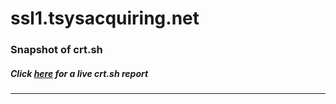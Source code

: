 # ssl1.tsysacquiring.net
### Snapshot of crt.sh
##### Click [here](https://crt.sh/?q=FA50BF0705F4B39CBDA1050E3ADBFAEE7CC5F68AD07505B579F3B6BCA6CDD6C2) for a live crt.sh report

---
